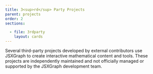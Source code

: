 ```yaml
---
title: 3<sup>rd</sup> Party Projects
parent: projects
order: 2
sections:

  - file: 3rdparty
    layout: cards
---
```

Several third-party projects developed by external contributors use JSXGraph to create interactive mathematical content and tools. These projects are independently maintained and not officially managed or supported by the JSXGraph development team.
